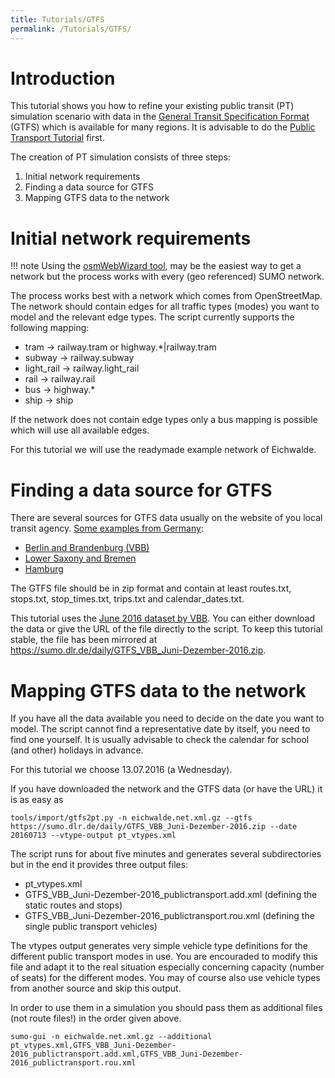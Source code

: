 ```yaml
---
title: Tutorials/GTFS
permalink: /Tutorials/GTFS/
---
```


# Introduction

This tutorial shows you how to refine your existing public transit (PT) simulation
scenario with data in the [General Transit Specification Format]() (GTFS)
which is available for many regions. It is advisable to do the
[Public Transport Tutorial](PT_from_OpenStreetMap.md) first.

The creation of PT simulation consists of three steps:

1. Initial network requirements
2. Finding a data source for GTFS
3. Mapping GTFS data to the network

# Initial network requirements

!!! note
    Using the [osmWebWizard tool](OSMWebWizard.md), may be the easiest way to get a network but the process works with every (geo referenced) SUMO network.

The process works best with a network which comes from OpenStreetMap.
The network should contain edges for all traffic types (modes) you want
to model and the relevant edge types. The script currently supports
the following mapping:

- tram -> railway.tram or highway.*|railway.tram
- subway -> railway.subway
- light_rail -> railway.light_rail
- rail -> railway.rail
- bus -> highway.*
- ship -> ship

If the network does not contain edge types only a bus mapping is possible which will use all available edges.

For this tutorial we will use the readymade example network of Eichwalde.

# Finding a data source for GTFS

There are several sources for GTFS data usually on the website of you local
transit agency. [Some examples from Germany](https://gist.github.com/highsource/67d0846029a43ea28dfd90540bacb1ee):

- [Berlin and Brandenburg (VBB)](https://www.vbb.de/unsere-themen/vbbdigital/api-entwicklerinfos/datensaetze)
- [Lower Saxony and Bremen](https://www.vbn.de/service/entwicklerinfos/)
- [Hamburg](https://suche.transparenz.hamburg.de/?q=gtfs)

The GTFS file should be in zip format and contain at least routes.txt, stops.txt, stop_times.txt, trips.txt and calendar_dates.txt.

This tutorial uses the [June 2016 dataset by VBB](https://www.vbb.de/media/download/5068). You can either download the data
or give the URL of the file directly to the script. To keep this tutorial stable, the file has been mirrored at https://sumo.dlr.de/daily/GTFS_VBB_Juni-Dezember-2016.zip.

# Mapping GTFS data to the network

If you have all the data available you need to decide on the date you want to model. The script cannot find a representative date
by itself, you need to find one yourself. It is usually advisable to check the calendar for school (and other) holidays in advance.

For this tutorial we choose 13.07.2016 (a Wednesday).

If you have downloaded the network and the GTFS data (or have the URL) it is as easy as

```
tools/import/gtfs2pt.py -n eichwalde.net.xml.gz --gtfs https://sumo.dlr.de/daily/GTFS_VBB_Juni-Dezember-2016.zip --date 20160713 --vtype-output pt_vtypes.xml
```

The script runs for about five minutes and generates several subdirectories but in the end it provides three output files:

- pt_vtypes.xml
- GTFS_VBB_Juni-Dezember-2016_publictransport.add.xml (defining the static routes and stops)
- GTFS_VBB_Juni-Dezember-2016_publictransport.rou.xml (defining the single public transport vehicles)

The vtypes output generates very simple vehicle type definitions for the different public transport modes in use. You are encouraded to modify this file and adapt
it to the real situation especially concerning capacity (number of seats) for the different modes. You may of course also use vehicle types from another source and skip this output.

In order to use them in a simulation you should pass them as additional files (not route files!) in the order given above.

```
sumo-gui -n eichwalde.net.xml.gz --additional pt_vtypes.xml,GTFS_VBB_Juni-Dezember-2016_publictransport.add.xml,GTFS_VBB_Juni-Dezember-2016_publictransport.rou.xml
```
